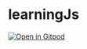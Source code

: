 # learningJs

[![Open in Gitpod](https://gitpod.io/button/open-in-gitpod.svg)](https://gitpod.io/#github.com/ma2977/learningJs)
